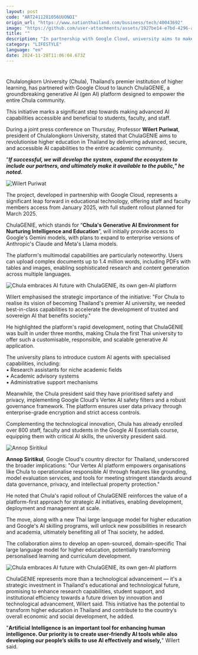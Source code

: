 ```yaml
---
layout: post
code: "ART2411281056UUONOI"
origin_url: "https://www.nationthailand.com/business/tech/40043692"
image: "https://github.com/user-attachments/assets/1927be14-e7bd-4296-abc8-862edce677ad"
title: ""
description: "In partnership with Google Cloud, university aims to make advanced capabilities accessible to students and staff"
category: "LIFESTYLE"
language: "en"
date: 2024-11-28T11:06:04.673Z
---
```


# 











Chulalongkorn University (Chula), Thailand’s premier institution of higher learning, has partnered with Google Cloud to launch ChulaGENIE, a groundbreaking generative AI (gen AI) platform designed to empower the entire Chula community.





This initiative marks a significant step towards making advanced AI capabilities accessible and beneficial to students, faculty, and staff.





During a joint press conference on Thursday, Professor **Wilert Puriwat**, president of Chulalongkorn University, stated that ChulaGENIE aims to revolutionise higher education in Thailand by delivering advanced, secure, and accessible AI capabilities to the entire academic community.





"_**If successful, we will develop the system, expand the ecosystem to include our partners, and ultimately make it available to the public," he noted.**_



  ![Wilert Puriwat](https://github.com/user-attachments/assets/2793be06-6153-4f09-9985-09f6ca7909f5)



The project, developed in partnership with Google Cloud, represents a significant leap forward in educational technology, offering staff and faculty members access from January 2025, with full student rollout planned for March 2025.



ChulaGENIE, which stands for “**Chula's Generative AI Environment for Nurturing Intelligence and Education**”, will initially provide access to Google's Gemini models, with plans to expand to enterprise versions of Anthropic's Claude and Meta's Llama models.





The platform's multimodal capabilities are particularly noteworthy. Users can upload complex documents up to 1.4 million words, including PDFs with tables and images, enabling sophisticated research and content generation across multiple languages.



  ![Chula embraces AI future with ChulaGENIE, its own gen-AI platform](https://github.com/user-attachments/assets/0d774f6c-9755-4543-9f3d-fe57ba516ccb)

Wilert emphasised the strategic importance of the initiative: "For Chula to realise its vision of becoming Thailand's premier AI university, we needed best-in-class capabilities to accelerate the development of trusted and sovereign AI that benefits society."





He highlighted the platform's rapid development, noting that ChulaGENIE was built in under three months, making Chula the first Thai university to offer such a customisable, responsible, and scalable generative AI application.





The university plans to introduce custom AI agents with specialised capabilities, including:  
▪︎ Research assistants for niche academic fields  
▪︎ Academic advisory systems  
▪︎ Administrative support mechanisms





Meanwhile, the Chula president said they have prioritised safety and privacy, implementing Google Cloud's Vertex AI safety filters and a robust governance framework. The platform ensures user data privacy through enterprise-grade encryption and strict access controls.





Complementing the technological innovation, Chula has already enrolled over 800 staff, faculty and students in the Google AI Essentials course, equipping them with critical AI skills, the university president said.



  ![Annop Siritikul](https://github.com/user-attachments/assets/5f689c28-8ea5-41c7-a90e-ab3899d01c6e)



**Annop Siritikul**, Google Cloud's country director for Thailand, underscored the broader implications: "Our Vertex AI platform empowers organisations like Chula to operationalise responsible AI through features like grounding, model evaluation services, and tools for meeting stringent standards around data governance, privacy, and intellectual property protection."





He noted that Chula's rapid rollout of ChulaGENIE reinforces the value of a platform-first approach for strategic AI initiatives, enabling development, deployment and management at scale.





The move, along with a new Thai large language model for higher education and Google's AI skilling programs, will unlock new possibilities in research and academia, ultimately benefiting all of Thai society, he added.





The collaboration aims to develop an open-sourced, domain-specific Thai large language model for higher education, potentially transforming personalised learning and curriculum development.



  ![Chula embraces AI future with ChulaGENIE, its own gen-AI platform](https://github.com/user-attachments/assets/6129e1b5-52f1-4359-b8af-b7ebda8a16ee)

ChulaGENIE represents more than a technological advancement — it's a strategic investment in Thailand's educational and technological future, promising to enhance research capabilities, student support, and institutional efficiency towards a future driven by innovation and technological advancement, Wilert said. This initiative has the potential to transform higher education in Thailand and contribute to the country’s overall economic and social development, he added.





"**Artificial Intelligence is an important tool for enhancing human intelligence. Our priority is to create user-friendly AI tools while also developing our people’s skills to use AI effectively and wisely,**" Wilert said.
